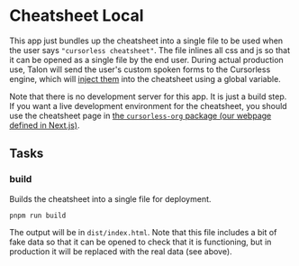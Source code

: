# Cheatsheet Local

This app just bundles up the cheatsheet into a single file to be used when the user says `"cursorless cheatsheet"`. The file inlines all css and js so that it can be opened as a single file by the end user. During actual production use, Talon will send the user's custom spoken forms to the Cursorless engine, which will [inject them](../cursorless-engine/src/core/Cheatsheet.ts) into the cheatsheet using a global variable.

Note that there is no development server for this app. It is just a build step. If you want a live development environment for the cheatsheet, you should use the cheatsheet page in [the `cursorless-org` package (our webpage defined in Next.js)](../cursorless-org).

## Tasks

### build

Builds the cheatsheet into a single file for deployment.

```
pnpm run build
```

The output will be in `dist/index.html`. Note that this file includes a bit of fake data so that it can be opened to check that it is functioning, but in production it will be replaced with the real data (see above).
